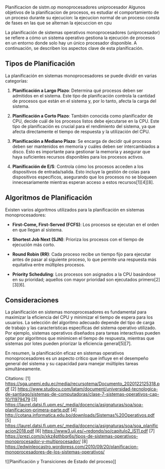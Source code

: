 Planificacion de sistm.op monoprocesadores uniprocesador
Algunos objetivos de la planificacion de procesos, es estudiar el comportamiento de un proceso durante su ejecucion:
la ejecucion normal de un proceso consta de fases en las que se alternan la ejecuccion en cpu 


La planificación de sistemas operativos monoprocesadores (uniprocesador) se refiere a cómo un sistema operativo gestiona la ejecución de procesos en un entorno donde solo hay un único procesador disponible. A continuación, se describen los aspectos clave de esta planificación.

## Tipos de Planificación

La planificación en sistemas monoprocesadores se puede dividir en varias categorías:

1. **Planificación a Largo Plazo**: Determina qué procesos deben ser admitidos en el sistema. Este tipo de planificación controla la cantidad de procesos que están en el sistema y, por lo tanto, afecta la carga del sistema.

2. **Planificación a Corto Plazo**: También conocida como planificador de CPU, decide cuál de los procesos listos debe ejecutarse en la CPU. Este tipo de planificación es crucial para el rendimiento del sistema, ya que afecta directamente el tiempo de respuesta y la utilización del CPU.

3. **Planificación a Mediano Plazo**: Se encarga de decidir qué procesos deben ser mantenidos en memoria y cuáles deben ser intercambiados a disco. Esto es importante para gestionar la memoria y asegurar que haya suficientes recursos disponibles para los procesos activos.

4. **Planificación de E/S**: Controla cómo los procesos acceden a los dispositivos de entrada/salida. Esto incluye la gestión de colas para dispositivos específicos, asegurando que los procesos no se bloqueen innecesariamente mientras esperan acceso a estos recursos[1][4][8].

## Algoritmos de Planificación

Existen varios algoritmos utilizados para la planificación en sistemas monoprocesadores:

- **First-Come, First-Served (FCFS)**: Los procesos se ejecutan en el orden en que llegan al sistema.
  
- **Shortest Job Next (SJN)**: Prioriza los procesos con el tiempo de ejecución más corto.
  
- **Round Robin (RR)**: Cada proceso recibe un tiempo fijo para ejecutar antes de pasar al siguiente proceso, lo que permite una respuesta más equitativa entre múltiples procesos.

- **Priority Scheduling**: Los procesos son asignados a la CPU basándose en su prioridad; aquellos con mayor prioridad son ejecutados primero[2][3][6].

## Consideraciones

La planificación en sistemas monoprocesadores es fundamental para maximizar la eficiencia del CPU y minimizar el tiempo de espera para los usuarios. La selección del algoritmo adecuado depende del tipo de carga de trabajo y las características específicas del sistema operativo utilizado. Por ejemplo, sistemas operativos diseñados para tareas interactivas pueden optar por algoritmos que minimicen el tiempo de respuesta, mientras que sistemas por lotes pueden priorizar la eficiencia general[5][7]. 

En resumen, la planificación eficaz en sistemas operativos monoprocesadores es un aspecto crítico que influye en el desempeño general del sistema y su capacidad para manejar múltiples tareas simultáneamente.

Citations:
[1] https://sga.unemi.edu.ec/media/recursotema/Documento_2020122125318.pdf
[2] https://www.studocu.com/latam/document/universidad-tecnologica-de-santiago/sistemas-de-computadoras/clase-7-sistemas-operativos-cap-10/11979479
[3] https://laurel.datsi.fi.upm.es/_media/docencia/asignaturas/soa/soa-planificacion-primera-parte.pdf
[4] http://cotana.informatica.edu.bo/downloads/Sistemas%20Operativos.pdf
[5] https://laurel.datsi.fi.upm.es/_media/docencia/asignaturas/soa/soa_planificacion2018.pdf
[6] https://www3.uji.es/~redondo/so/capitulo2_IS11.pdf
[7] https://prezi.com/p/xkz4pthbqr6s/tipos-de-sistemas-operativos-monoprocesador-y-multiprocesador/
[8] https://edwinleocastro.wordpress.com/2010/09/20/planificacion-monoprocesadores-de-los-sistemas-operativos/

![[Planificación y Transiciones de Estado del proceso]]
